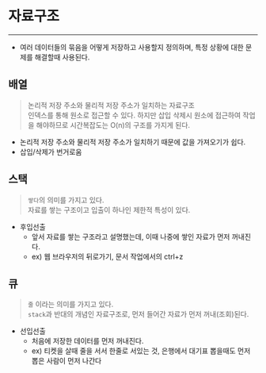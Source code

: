 # 자료구조

---

- 여러 데이터들의 묶음을 어떻게 저장하고 사용할지 정의하며, 특정 상황에 대한 문제를 해결할때 사용된다.

## 배열
> 논리적 저장 주소와 물리적 저장 주소가 일치하는 자료구조   
> 인덱스를 통해 원소로 접근할 수 있다. 하지만 삽입 삭제시 원소에 접근하여 작업을 해야하므로 시간복잡도는 O(n)의 구조를 가지게 된다.

- 논리적 저장 주소와 물리적 저장 주소가 일치하기 때문에 값을 가져오기가 쉽다.
- 삽입/삭제가 번거로움





##  스택
> `쌓다`의 의미를 가지고 있다.   
> 자료를 쌓는 구조이고 입출이 하나인 제한적 특성이 있다.

- 후입선출
    - 앞서 자료를 쌓는 구조라고 설명했는데, 이때 나중에 쌓인 자료가 먼저 꺼내진다.
    - ex) 웹 브라우저의 뒤로가기, 문서 작업에서의 ctrl+z


## 큐
> `줄` 이라는 의미를 가지고 있다.   
> `stack`과 반대의 개념인 자료구조로, 먼저 들어간 자료가 먼저 꺼내(조회)된다.


- 선입선출
    - 처음에 저장한 데이터를 먼저 꺼내진다.
    - ex) 티켓을 살때 줄을 서서 한줄로 서있는 것, 은행에서 대기표 뽑을때도 먼저 뽑은 사람이 먼저 나간다


